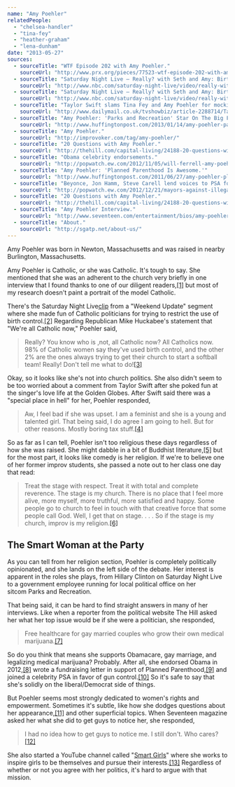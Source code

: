 ```yaml
---
name: "Amy Poehler"
relatedPeople:
  - "chelsea-handler"
  - "tina-fey"
  - "heather-graham"
  - "lena-dunham"
date: "2013-05-27"
sources:
  - sourceTitle: "WTF Episode 202 with Amy Poehler."
    sourceUrl: "http://www.prx.org/pieces/77523-wtf-episode-202-with-amy-poehler"
  - sourceTitle: "Saturday Night Live – Really? with Seth and Amy: Birth Control."
    sourceUrl: "http://www.nbc.com/saturday-night-live/video/really-with-seth-and-amy-birth-control/n13402/"
  - sourceTitle: "Saturday Night Live – Really? with Seth and Amy: Birth Control."
    sourceUrl: "http://www.nbc.com/saturday-night-live/video/really-with-seth-and-amy-birth-control/n13402/"
  - sourceTitle: "Taylor Swift slams Tina Fey and Amy Poehler for mocking her love life at Golden Globes."
    sourceUrl: "http://www.dailymail.co.uk/tvshowbiz/article-2288714/Taylor-Swift-slams-Tina-Fey-Amy-Poehler-mocking-love-life-Golden-Globes.html"
  - sourceTitle: "Amy Poehler: 'Parks and Recreation' Star On The Big Fear She Conquered."
    sourceUrl: "http://www.huffingtonpost.com/2013/01/14/amy-poehler-parks-and-recreation-star-fear_n_2458162.html"
  - sourceTitle: "Amy Poehler."
    sourceUrl: "http://improvoker.com/tag/amy-poehler/"
  - sourceTitle: "20 Questions with Amy Poehler."
    sourceUrl: "http://thehill.com/capital-living/24188-20-questions-with-amy-poehler"
  - sourceTitle: "Obama celebrity endorsements."
    sourceUrl: "http://popwatch.ew.com/2012/11/05/will-ferrell-amy-poehler-obama-video/"
  - sourceTitle: "Amy Poehler: 'Planned Parenthood Is Awesome.'"
    sourceUrl: "http://www.huffingtonpost.com/2011/06/27/amy-poehler-planned-parenthood_n_885719.html"
  - sourceTitle: "Beyonce, Jon Hamm, Steve Carell lend voices to PSA for gun control."
    sourceUrl: "http://popwatch.ew.com/2012/12/21/mayors-against-illegal-guns-psa-beyonce-reese-witherspoon/"
  - sourceTitle: "20 Questions with Amy Poehler."
    sourceUrl: "http://thehill.com/capital-living/24188-20-questions-with-amy-poehler"
  - sourceTitle: "Amy Poehler Interview."
    sourceUrl: "http://www.seventeen.com/entertainment/bios/amy-poehler-interview#slide-5"
  - sourceTitle: "About."
    sourceUrl: "http://sgatp.net/about-us/"
---
```


Amy Poehler was born in Newton, Massachusetts and was raised in nearby Burlington, Massachusetts.

Amy Poehler is Catholic, or she was Catholic. It's tough to say. She mentioned that she was an adherent to the church very briefly in one interview that I found thanks to one of our diligent readers,<a class="source-citation" href="http://www.prx.org/pieces/77523-wtf-episode-202-with-amy-poehler" title="WTF Episode 202 with Amy Poehler.">[1]</a> but most of my research doesn't paint a portrait of the model Catholic.

There's the Saturday Night Live[clip](http://www.nbc.com/saturday-night-live/video/really-with-seth-and-amy-birth-control/n13402/) from a "Weekend Update" segment where she made fun of Catholic politicians for trying to restrict the use of birth control.<a class="source-citation" href="http://www.nbc.com/saturday-night-live/video/really-with-seth-and-amy-birth-control/n13402/" title="Saturday Night Live – Really? with Seth and Amy: Birth Control.">[2]</a> Regarding Republican Mike Huckabee's statement that "We're all Catholic now," Poehler said,

>Really? You know who is ,not, all Catholic now? All Catholics now. 98% of Catholic women say they've used birth control, and the other 2% are the ones always trying to get their church to start a softball team! Really! Don't tell me what to do!<a class="source-citation" href="http://www.nbc.com/saturday-night-live/video/really-with-seth-and-amy-birth-control/n13402/" title="Saturday Night Live – Really? with Seth and Amy: Birth Control.">[3]</a>

Okay, so it looks like she's not into church politics. She also didn't seem to be too worried about a comment from Taylor Swift after she poked fun at the singer's love life at the Golden Globes. After Swift said there was a "special place in hell" for her, Poehler responded,

>Aw, I feel bad if she was upset. I am a feminist and she is a young and talented girl. That being said, I do agree I am going to hell. But for other reasons. Mostly boring tax stuff.<a class="source-citation" href="http://www.dailymail.co.uk/tvshowbiz/article-2288714/Taylor-Swift-slams-Tina-Fey-Amy-Poehler-mocking-love-life-Golden-Globes.html" title="Taylor Swift slams Tina Fey and Amy Poehler for mocking her love life at Golden Globes.">[4]</a>

So as far as I can tell, Poehler isn't too religious these days regardless of how she was raised. She might dabble in a bit of Buddhist literature,<a class="source-citation" href="http://www.huffingtonpost.com/2013/01/14/amy-poehler-parks-and-recreation-star-fear_n_2458162.html" title="Amy Poehler: &apos;Parks and Recreation&apos; Star On The Big Fear She Conquered.">[5]</a> but for the most part, it looks like comedy is her religion. If we're to believe one of her former improv students, she passed a note out to her class one day that read:

>Treat the stage with respect. Treat it with total and complete reverence. The stage is my church. There is no place that I feel more alive, more myself, more truthful, more satisfied and happy. Some people go to church to feel in touch with that creative force that some people call God. Well, I get that on stage. . . . So if the stage is my church, improv is my religion.<a class="source-citation" href="http://improvoker.com/tag/amy-poehler/" title="Amy Poehler.">[6]</a>

## 

## The Smart Woman at the Party

As you can tell from her religion section, Poehler is completely politically opinionated, and she lands on the left side of the debate. Her interest is apparent in the roles she plays, from Hillary Clinton on Saturday Night Live to a government employee running for local political office on her sitcom Parks and Recreation.

That being said, it can be hard to find straight answers in many of her interviews. Like when a reporter from the political website The Hill asked her what her top issue would be if she were a politician, she responded,

>Free healthcare for gay married couples who grow their own medical marijuana.<a class="source-citation" href="http://thehill.com/capital-living/24188-20-questions-with-amy-poehler" title="20 Questions with Amy Poehler.">[7]</a>

So do you think that means she supports Obamacare, gay marriage, and legalizing medical marijuana? Probably. After all, she endorsed Obama in 2012,<a class="source-citation" href="http://popwatch.ew.com/2012/11/05/will-ferrell-amy-poehler-obama-video/" title="Obama celebrity endorsements.">[8]</a> wrote a fundraising letter in support of Planned Parenthood,<a class="source-citation" href="http://www.huffingtonpost.com/2011/06/27/amy-poehler-planned-parenthood_n_885719.html" title="Amy Poehler: &apos;Planned Parenthood Is Awesome.&apos;">[9]</a> and joined a celebrity PSA in favor of gun control.<a class="source-citation" href="http://popwatch.ew.com/2012/12/21/mayors-against-illegal-guns-psa-beyonce-reese-witherspoon/" title="Beyonce, Jon Hamm, Steve Carell lend voices to PSA for gun control.">[10]</a> So it's safe to say that she's solidly on the liberal/Democrat side of things.

But Poehler seems most strongly dedicated to women's rights and empowerment. Sometimes it's subtle, like how she dodges questions about her appearance,<a class="source-citation" href="http://thehill.com/capital-living/24188-20-questions-with-amy-poehler" title="20 Questions with Amy Poehler.">[11]</a> and other superficial topics. When Seventeen magazine asked her what she did to get guys to notice her, she responded,

>I had no idea how to get guys to notice me. I still don't. Who cares?<a class="source-citation" href="http://www.seventeen.com/entertainment/bios/amy-poehler-interview#slide-5" title="Amy Poehler Interview.">[12]</a>

She also started a YouTube channel called "[Smart Girls](http://www.youtube.com/user/smartgirls)" where she works to inspire girls to be themselves and pursue their interests.<a class="source-citation" href="http://sgatp.net/about-us/" title="About.">[13]</a> Regardless of whether or not you agree with her politics, it's hard to argue with that mission.